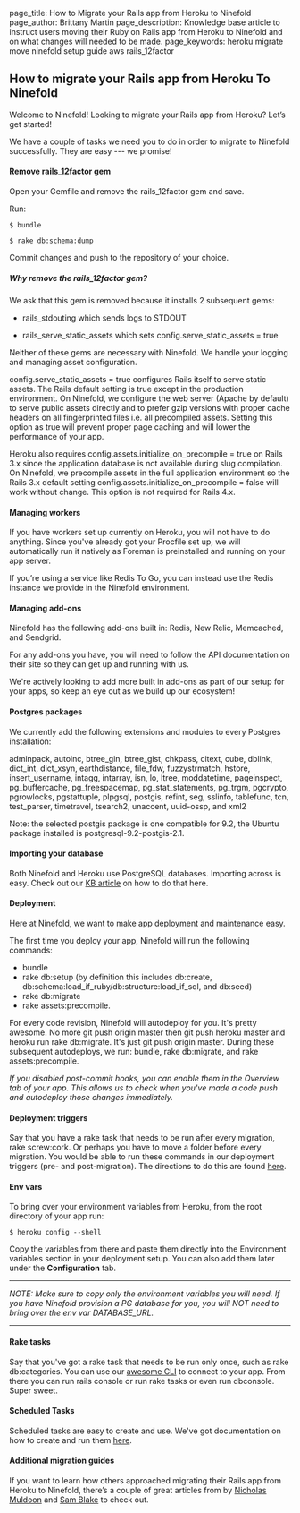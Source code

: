 page_title: How to Migrate your Rails app from Heroku to Ninefold
page_author: Brittany Martin
page_description: Knowledge base article to instruct users moving their Ruby on Rails app from Heroku to Ninefold and on what changes will needed to be made.
page_keywords: heroku migrate move ninefold setup guide aws rails_12factor

## How to migrate your Rails app from Heroku To Ninefold

Welcome to Ninefold! Looking to migrate your Rails app from Heroku? Let’s get started!

We have a couple of tasks we need you to do in order to migrate to Ninefold successfully. They are easy --- we promise!

#### Remove rails_12factor gem

Open your Gemfile and remove the rails_12factor gem and save.

Run:

	$ bundle

	$ rake db:schema:dump

Commit changes and push to the repository of your choice.

##### Why remove the rails_12factor gem?

We ask that this gem is removed because it installs 2 subsequent gems:

* rails_stdouting which sends logs to STDOUT

* rails_serve_static_assets which sets config.serve_static_assets = true

Neither of these gems are necessary with Ninefold.  We handle your logging and managing asset configuration.

config.serve_static_assets = true configures Rails itself to serve static assets. The Rails default setting is true except in the production environment. On Ninefold, we configure the web server (Apache by default) to serve public assets directly and to prefer gzip versions with proper cache headers on all fingerprinted files i.e. all precompiled assets. Setting this option as true will prevent proper page caching and will lower the performance of your app.

Heroku also requires config.assets.initialize_on_precompile = true on Rails 3.x since the application database is not available during slug compilation.  On Ninefold, we precompile assets in the full application environment so the Rails 3.x default setting config.assets.initialize_on_precompile = false will work without change. This option is not required for Rails 4.x.

#### Managing workers

If you have workers set up currently on Heroku, you will not have to do anything. Since you've already got your Procfile set up, we will automatically run it natively as Foreman is preinstalled and running on your app server.

If you’re using a service like Redis To Go, you can instead use the Redis instance we provide in the Ninefold environment.  

#### Managing add-ons

Ninefold has the following add-ons built in: Redis, New Relic, Memcached, and Sendgrid.

For any add-ons you have, you will need to follow the API documentation on their site so they can get up and running with us.

We're actively looking to add more built in add-ons as part of our setup for your apps, so keep an eye out as we build up our ecosystem!

#### Postgres packages

We currently add the following extensions and modules to every Postgres installation:

adminpack, autoinc, btree_gin, btree_gist, chkpass, citext, cube, dblink, dict_int, dict_xsyn, earthdistance, file_fdw, fuzzystrmatch, hstore, insert_username, intagg, intarray, isn, lo, ltree, moddatetime, pageinspect, pg_buffercache, pg_freespacemap, pg_stat_statements, pg_trgm, pgcrypto, pgrowlocks, pgstattuple, plpgsql, postgis, refint, seg, sslinfo, tablefunc, tcn, test_parser, timetravel, tsearch2, unaccent, uuid-ossp, and xml2

Note: the selected postgis package is one compatible for 9.2, the Ubuntu package installed is postgresql-9.2-postgis-2.1.

#### Importing your database

Both Ninefold and Heroku use PostgreSQL databases. Importing across is easy. Check out our [KB article](exporting_and_importing_postgresql_data.md) on how to do that here.

#### Deployment 

Here at Ninefold, we want to make app deployment and maintenance easy.

The first time you deploy your app, Ninefold will run the following commands:

* bundle
* rake db:setup (by definition this includes db:create, db:schema:load_if_ruby/db:structure:load_if_sql, and db:seed)
* rake db:migrate
* rake assets:precompile.  

For every code revision, Ninefold will autodeploy for you. It's pretty awesome. No more git push origin master then git push heroku master and heroku run rake db:migrate. It's just git push origin master.  During these subsequent autodeploys, we run: bundle, rake db:migrate, and rake assets:precompile.

_If you disabled post-commit hooks, you can enable them in the Overview tab of your app. This allows us to check when you've made a code push and autodeploy those changes immediately._

#### Deployment triggers

Say that you have a rake task that needs to be run after every migration, rake screw:cork. Or perhaps you have to move a folder before every migration. You would be able to run these commands in our deployment triggers (pre- and post-migration). The directions to do this are found [here](../apps/setting_and_changing_your_apps_configuration.md).

#### Env vars

To bring over your environment variables from Heroku, from the root directory of your app run:

	$ heroku config --shell

Copy the variables from there and paste them directly into the Environment variables section in your deployment setup. You can also add them later under the __Configuration__ tab.

***
_NOTE: Make sure to copy only the environment variables you will need. If you have Ninefold provision a PG database for you, you will NOT need to bring over the env var DATABASE_URL._
***

#### Rake tasks 

Say that you've got a rake task that needs to be run only once, such as rake db:categories. You can use our [awesome CLI](how_to_install_and_utilize_the_cli.md) to connect to your app. From there you can run rails console or run rake tasks or even run dbconsole. Super sweet.

#### Scheduled Tasks

Scheduled tasks are easy to create and use. We've got documentation on how to create and run them [here](../apps/creating_scheduled_tasks_in_rails.md).

#### Additional migration guides

If you want to learn how others approached migrating their Rails app from Heroku to Ninefold, there’s a couple of great articles from by [Nicholas Muldoon]( http://www.nicholasmuldoon.com/2014/07/migrating-from-heroku-to-ninefold/) and [Sam Blake]( http://nytm.tumblr.com/post/102448160307/migrating-to-ninefold-a-source-of-developer-joy) to check out.
